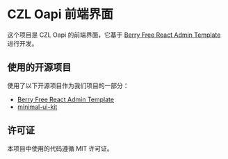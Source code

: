 # CZL Oapi 前端界面

这个项目是 CZL Oapi 的前端界面，它基于 [Berry Free React Admin Template](https://github.com/codedthemes/berry-free-react-admin-template) 进行开发。

## 使用的开源项目

使用了以下开源项目作为我们项目的一部分：

- [Berry Free React Admin Template](https://github.com/codedthemes/berry-free-react-admin-template)
- [minimal-ui-kit](minimal-ui-kit)

## 许可证

本项目中使用的代码遵循 MIT 许可证。
